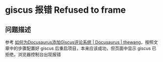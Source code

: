 # giscus 报错 Refused to frame

## 问题描述

参考 [如何为Docusaurus添加Giscus评论系统 | Docusaurus | thewang](https://thewang.net/en/blog/how-to-add-giscus-comment-system-to-docusaurus/)，按照文章中的步骤配置好 giscus 后重启项目，本来应该成功，但页面中显示 giscus 已拒绝，浏览器控制台出现报错
